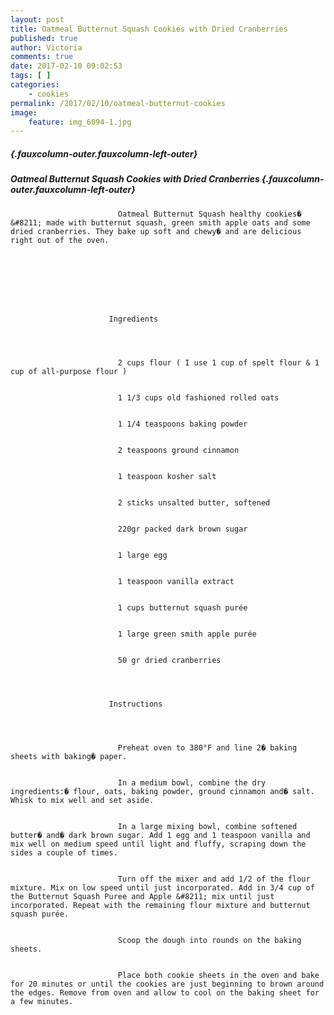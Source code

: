 ```yaml
---
layout: post
title: Oatmeal Butternut Squash Cookies with Dried Cranberries
published: true
author: Victoria
comments: true
date: 2017-02-10 09:02:53
tags: [ ]
categories:
    - cookies
permalink: /2017/02/10/oatmeal-butternut-cookies
image:
    feature: img_6094-1.jpg
---
```

#####  {.fauxcolumn-outer.fauxcolumn-left-outer}

##### Oatmeal Butternut Squash Cookies with Dried Cranberries {.fauxcolumn-outer.fauxcolumn-left-outer}


  
    
      
        
          
            
              
                
                  
                    
                      
                        
                          
                            Oatmeal Butternut Squash healthy cookies� &#8211; made with butternut squash, green smith apple oats and some dried cranberries. They bake up soft and chewy� and are delicious right out of the oven.
                          
                        
                        
                        
                          
                        
                        
                        
                          Ingredients
                        
                        
                        
                          
                            2 cups flour ( I use 1 cup of spelt flour & 1 cup of all-purpose flour )
                          
                          
                            1 1/3 cups old fashioned rolled oats
                          
                          
                            1 1/4 teaspoons baking powder
                          
                          
                            2 teaspoons ground cinnamon
                          
                          
                            1 teaspoon kosher salt
                          
                          
                            2 sticks unsalted butter, softened
                          
                          
                            220gr packed dark brown sugar
                          
                          
                            1 large egg
                          
                          
                            1 teaspoon vanilla extract
                          
                          
                            1 cups butternut squash purée
                          
                          
                            1 large green smith apple purée
                          
                          
                            50 gr dried cranberries
                          
                        
                        
                        
                          Instructions
                        
                        
                        
                          
                            Preheat oven to 380°F and line 2� baking sheets with baking� paper.
                          
                          
                            In a medium bowl, combine the dry ingredients:� flour, oats, baking powder, ground cinnamon and� salt. Whisk to mix well and set aside.
                          
                          
                            In a large mixing bowl, combine softened butter� and� dark brown sugar. Add 1 egg and 1 teaspoon vanilla and mix well on medium speed until light and fluffy, scraping down the sides a couple of times.
                          
                          
                            Turn off the mixer and add 1/2 of the flour mixture. Mix on low speed until just incorporated. Add in 3/4 cup of the Butternut Squash Puree and Apple &#8211; mix until just incorporated. Repeat with the remaining flour mixture and butternut squash purée.
                          
                          
                            Scoop the dough into rounds on the baking sheets.
                          
                          
                            Place both cookie sheets in the oven and bake for 20 minutes or until the cookies are just beginning to brown around the edges. Remove from oven and allow to cool on the baking sheet for a few minutes.
                          
                        
                      
                    
                  
                
              
            
          
        
      
    
  
